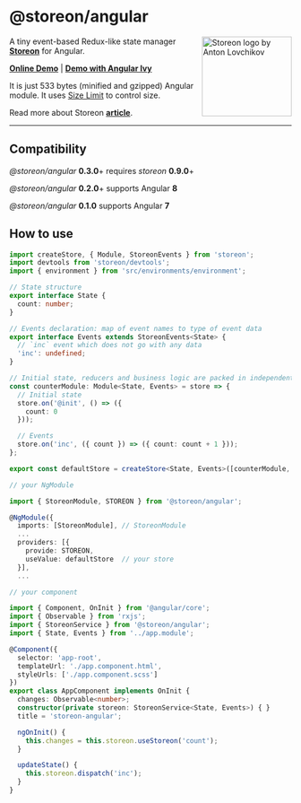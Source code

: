# @storeon/angular

<img src="https://storeon.github.io/storeon/logo.svg" align="right"
     alt="Storeon logo by Anton Lovchikov" width="160" height="142">

A tiny event-based Redux-like state manager **[Storeon]** for Angular.

**[Online Demo]** | **[Demo with Angular Ivy]**

It is just 533 bytes (minified and gzipped) Angular module. It uses [Size Limit] to control size.

Read more about Storeon **[article]**.

---------------------
[Storeon]: https://github.com/storeon/storeon
[article]: https://evilmartians.com/chronicles/storeon-redux-in-173-bytes
[Online Demo]: https://stackblitz.com/edit/angular-storeon
[Demo with Angular Ivy]:https://github.com/irustm/storeon-angular-ivy
[Size Limit]: https://github.com/ai/size-limit

## Compatibility

*@storeon/angular* **0.3.0**+ requires *storeon* **0.9.0**+

*@storeon/angular* **0.2.0**+ supports Angular **8**

*@storeon/angular* **0.1.0** supports Angular **7**

## How to use

```typescript
import createStore, { Module, StoreonEvents } from 'storeon';
import devtools from 'storeon/devtools';
import { environment } from 'src/environments/environment';

// State structure
export interface State {
  count: number;
}

// Events declaration: map of event names to type of event data
export interface Events extends StoreonEvents<State> {
  // `inc` event which does not go with any data
  'inc': undefined;
}

// Initial state, reducers and business logic are packed in independent modules
const counterModule: Module<State, Events> = store => {
  // Initial state
  store.on('@init', () => ({
    count: 0
  }));

  // Events
  store.on('inc', ({ count }) => ({ count: count + 1 }));
};

export const defaultStore = createStore<State, Events>([counterModule, !environment.production && devtools]);

// your NgModule

import { StoreonModule, STOREON } from '@storeon/angular';

@NgModule({
  imports: [StoreonModule], // StoreonModule
  ...
  providers: [{
    provide: STOREON,
    useValue: defaultStore  // your store
  }],
  ...
```


```typescript
// your component

import { Component, OnInit } from '@angular/core';
import { Observable } from 'rxjs';
import { StoreonService } from '@storeon/angular';
import { State, Events } from '../app.module';

@Component({
  selector: 'app-root',
  templateUrl: './app.component.html',
  styleUrls: ['./app.component.scss']
})
export class AppComponent implements OnInit {
  changes: Observable<number>;
  constructor(private storeon: StoreonService<State, Events>) { }
  title = 'storeon-angular';

  ngOnInit() {
    this.changes = this.storeon.useStoreon('count');
  }

  updateState() {
    this.storeon.dispatch('inc');
  }
}

```
